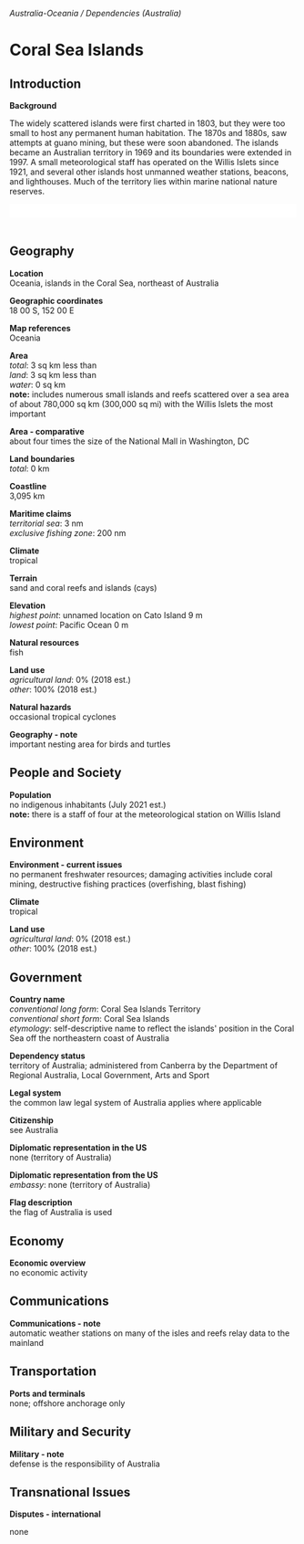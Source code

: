 _Australia-Oceania / Dependencies (Australia)_

# Coral Sea Islands

## Introduction

**Background**<br>
<p>The widely scattered islands were first charted in 1803, but they were too small to host any permanent human habitation. The 1870s and 1880s, saw attempts at guano mining, but these were soon abandoned. The islands became an Australian territory in 1969 and its boundaries were extended in 1997. A small meteorological staff has operated on the Willis Islets since 1921, and several other islands host unmanned weather stations, beacons, and lighthouses. Much of the territory lies within marine national nature reserves.</p> <p style="margin: 0in; margin-bottom: .0001pt; line-height: 18.0pt; background: white;"> </p><br>

## Geography

**Location**<br>
Oceania, islands in the Coral Sea, northeast of Australia<br>

**Geographic coordinates**<br>
18 00 S, 152 00 E<br>

**Map references**<br>
Oceania<br>

**Area**<br>
_total_: 3 sq km less than<br>
_land_: 3 sq km less than<br>
_water_: 0 sq km<br>
<strong>note:</strong> includes numerous small islands and reefs scattered over a sea area of about 780,000 sq km (300,000 sq mi) with the Willis Islets the most important<br>

**Area - comparative**<br>
about four times the size of the National Mall in Washington, DC<br>

**Land boundaries**<br>
_total_: 0 km<br>

**Coastline**<br>
3,095 km<br>

**Maritime claims**<br>
_territorial sea_: 3 nm<br>
_exclusive fishing zone_: 200 nm<br>

**Climate**<br>
tropical<br>

**Terrain**<br>
sand and coral reefs and islands (cays)<br>

**Elevation**<br>
_highest point_: unnamed location on Cato Island 9 m<br>
_lowest point_: Pacific Ocean 0 m<br>

**Natural resources**<br>
fish<br>

**Land use**<br>
_agricultural land_: 0% (2018 est.)<br>
_other_: 100% (2018 est.)<br>

**Natural hazards**<br>
occasional tropical cyclones<br>

**Geography - note**<br>
important nesting area for birds and turtles<br>

## People and Society

**Population**<br>
no indigenous inhabitants (July 2021 est.)<br>
<strong>note:</strong> there is a staff of four at the meteorological station on Willis Island<br>

## Environment

**Environment - current issues**<br>
no permanent freshwater resources; damaging activities include coral mining, destructive fishing practices (overfishing, blast fishing)<br>

**Climate**<br>
tropical<br>

**Land use**<br>
_agricultural land_: 0% (2018 est.)<br>
_other_: 100% (2018 est.)<br>

## Government

**Country name**<br>
_conventional long form_: Coral Sea Islands Territory<br>
_conventional short form_: Coral Sea Islands<br>
_etymology_: self-descriptive name to reflect the islands' position in the Coral Sea off the northeastern coast of Australia<br>

**Dependency status**<br>
territory of Australia; administered from Canberra by the Department of Regional Australia, Local Government, Arts and Sport<br>

**Legal system**<br>
the common law legal system of Australia applies where applicable<br>

**Citizenship**<br>
see Australia<br>

**Diplomatic representation in the US**<br>
none (territory of Australia)<br>

**Diplomatic representation from the US**<br>
_embassy_: none (territory of Australia)<br>

**Flag description**<br>
the flag of Australia is used<br>

## Economy

**Economic overview**<br>
no economic activity<br>

## Communications

**Communications - note**<br>
automatic weather stations on many of the isles and reefs relay data to the mainland<br>

## Transportation

**Ports and terminals**<br>
none; offshore anchorage only<br>

## Military and Security

**Military - note**<br>
defense is the responsibility of Australia<br>

## Transnational Issues

**Disputes - international**<br>
<p>none</p><br>

